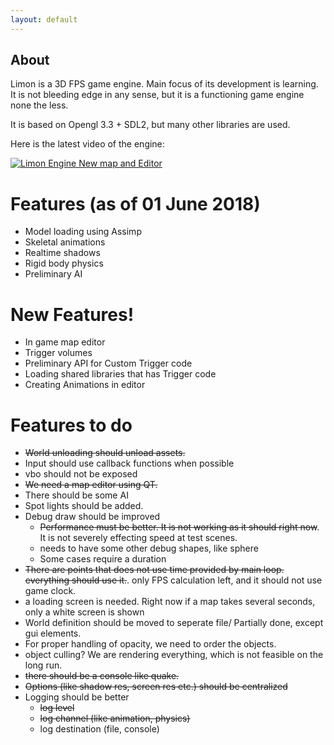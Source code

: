 ```yaml
---
layout: default
---
```


## About

Limon is a 3D FPS game engine. Main focus of its development is learning. It is not bleeding edge in any sense, but it is a functioning game engine none the less. 

It is based on Opengl 3.3 + SDL2, but many other libraries are used.

Here is the latest video of the engine:

[![Limon Engine New map and Editor](http://img.youtube.com/vi/SJOTsPcN1pM/0.jpg)](https://youtu.be/SJOTsPcN1pM)

# Features (as of 01 June 2018)

- Model loading using Assimp
- Skeletal animations
- Realtime shadows
- Rigid body physics
- Preliminary AI 

# New Features!
- In game map editor
- Trigger volumes
- Preliminary API for Custom Trigger code
- Loading shared libraries that has Trigger code
- Creating Animations in editor

# Features to do
- ~~World unloading should unload assets.~~
- Input should use callback functions when possible
- vbo should not be exposed
- ~~We need a map editor using QT.~~
- There should be some AI
- Spot lights should be added.
- Debug draw should be improved
    * ~~Performance must be better. It is not working as it should right now~~. It is not severely effecting speed at test scenes.
    * needs to have some other debug shapes, like sphere
    * Some cases require a duration
- ~~There are points that does not use time provided by main loop. everything should use it.~~. only FPS calculation left, and it should not use game clock.
- a loading screen is needed. Right now if a map takes several seconds, only a white screen is shown
- World definition should be moved to seperate file/ Partially done, except gui elements.
- For proper handling of opacity, we need to order the objects.
- object culling? We are rendering everything, which is not feasible on the long run.
- ~~there should be a console like quake.~~
- ~~Options (like shadow res, screen res etc.) should be centralized~~
- Logging should be better
    * ~~log level~~
    * ~~log channel (like animation, physics)~~
    * log destination (file, console)
